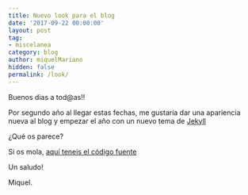 ```yaml
---
title: Nuevo look para el blog
date: '2017-09-22 00:00:00'
layout: post
tag:
- miscelanea
category: blog
author: miquelMariano
hidden: false
permalink: /look/
---
```


Buenos dias a tod@as!!

Por segundo año al llegar estas fechas, me gustaría dar una apariencia nueva al blog y empezar el año con un nuevo tema de [Jekyll](https://jekyllrb.com/)

¿Qué os parece?

Si os mola, [aquí teneis el código fuente](https://github.com/renyuanz/leonids)

Un saludo!

Miquel.


